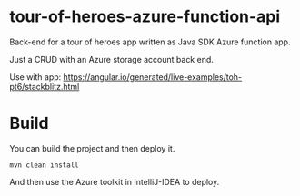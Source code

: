 # tour-of-heroes-azure-function-api

Back-end for a tour of heroes app written as Java SDK Azure function app.

Just a CRUD with an Azure storage account back end.

Use with app: https://angular.io/generated/live-examples/toh-pt6/stackblitz.html

# Build

You can build the project and then deploy it.

    mvn clean install

And then use the Azure toolkit in IntelliJ-IDEA to deploy.

